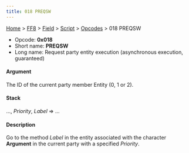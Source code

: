 ```yaml
---
title: 018 PREQSW
---
```


[Home](../../../../Main%20Page.md.md) > [FF8](../../../../FF8.md) > [Field](../../../Field.md) > [Script](../../Script.md) > [Opcodes](../Opcodes.md) > 018 PREQSW

-   Opcode: **0x018**
-   Short name: **PREQSW**
-   Long name: Request party entity execution (asynchronous execution,
    guaranteed)

#### Argument

The ID of the current party member Entity (0, 1 or 2).

#### Stack

..., *Priority*, *Label* =&gt; ...

#### Description

Go to the method *Label* in the entity associated with the character
**Argument** in the current party with a specified *Priority*.
